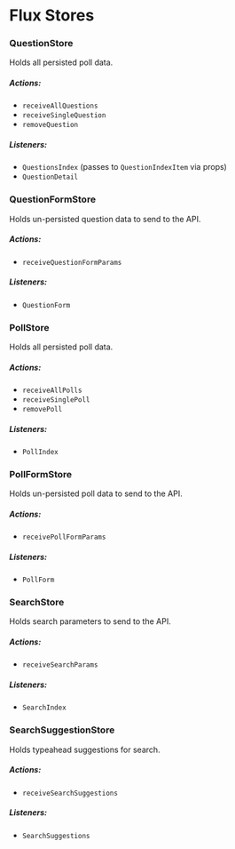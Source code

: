 # Flux Stores

### QuestionStore

Holds all persisted poll data.

##### Actions:
- `receiveAllQuestions`
- `receiveSingleQuestion`
- `removeQuestion`

##### Listeners:
- `QuestionsIndex` (passes to `QuestionIndexItem` via props)
- `QuestionDetail`

### QuestionFormStore

Holds un-persisted question data to send to the API.

##### Actions:
- `receiveQuestionFormParams`

##### Listeners:
- `QuestionForm`

### PollStore

Holds all persisted poll data.

##### Actions:
- `receiveAllPolls`
- `receiveSinglePoll`
- `removePoll`

##### Listeners:
- `PollIndex`

### PollFormStore

Holds un-persisted poll data to send to the API.

##### Actions:
- `receivePollFormParams`

##### Listeners:
- `PollForm`

### SearchStore

Holds search parameters to send to the API.

##### Actions:
- `receiveSearchParams`

##### Listeners:
- `SearchIndex`

### SearchSuggestionStore

Holds typeahead suggestions for search.

##### Actions:
- `receiveSearchSuggestions`

##### Listeners:
- `SearchSuggestions`
